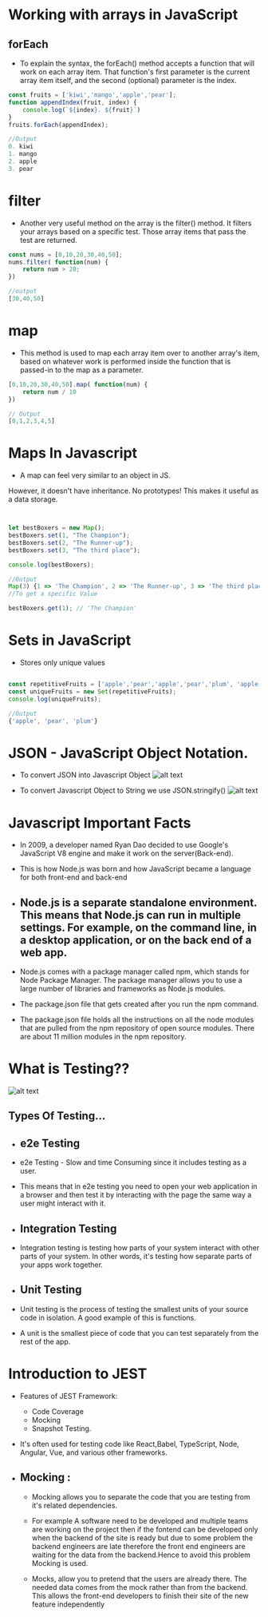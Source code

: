# Working with arrays in JavaScript

## forEach 
- To explain the syntax, the forEach() method accepts a function that will work on each array item. That function's first parameter is the current array item itself, and the second (optional) parameter is the index.
```javascript
const fruits = ['kiwi','mango','apple','pear'];
function appendIndex(fruit, index) {
    console.log(`${index}. ${fruit}`)
}
fruits.forEach(appendIndex);

//Output 
0. kiwi
1. mango
2. apple
3. pear

```

# filter
- Another very useful method on the array is the filter() method. It filters your arrays based on a specific test. Those array items that pass the test are returned.

```javascript
const nums = [0,10,20,30,40,50];
nums.filter( function(num) {
    return num > 20;
})

//output
[30,40,50]
```

# map
- This method is used to map each array item over to another array's item, based on whatever work is performed inside the function that is passed-in to the map as a parameter. 

```javascript
[0,10,20,30,40,50].map( function(num) {
    return num / 10
})

// Output
[0,1,2,3,4,5]

```
# Maps In Javascript

- A map can feel very similar to an object in JS.

However, it doesn't have inheritance. No prototypes! This makes it useful as a data storage.

```javascript


let bestBoxers = new Map();
bestBoxers.set(1, "The Champion");
bestBoxers.set(2, "The Runner-up");
bestBoxers.set(3, "The third place");

console.log(bestBoxers);

//Output
Map(3) {1 => 'The Champion', 2 => 'The Runner-up', 3 => 'The third place'}
//To get a specific Value

bestBoxers.get(1); // 'The Champion'

```

# Sets in JavaScript
- Stores only unique values

```javascript

const repetitiveFruits = ['apple','pear','apple','pear','plum', 'apple'];
const uniqueFruits = new Set(repetitiveFruits);
console.log(uniqueFruits);

//Output
{'apple', 'pear', 'plum'}
```
# JSON - JavaScript Object Notation.
- To convert JSON into Javascript Object
![alt text](<Screenshot 2024-08-14 at 9.33.16 AM.png>)

- To convert Javascript Object to String we use JSON.stringify() 
![alt text](<Screenshot 2024-08-14 at 9.34.59 AM.png>)

# Javascript Important Facts

- In 2009, a developer named Ryan Dao decided to use Google's JavaScript V8 engine and make it work on the server(Back-end).

- This is how Node.js was born and how JavaScript became a language for both front-end and back-end

- ## Node.js is a separate standalone environment. This means that Node.js can run in multiple settings. For example, on the command line, in a desktop application, or on the back end of a web app.
- Node.js comes with a package manager called npm, which stands for Node Package Manager. The package manager allows you to use a large number of libraries and frameworks as Node.js modules.


- The package.json file that gets created after you run the npm command.

- The package.json file holds all the instructions on all the node modules that are pulled from the npm repository of open source modules. There are about 11 million modules in the npm repository.

# What is Testing??

![alt text](<Screenshot 2024-08-14 at 9.22.23 AM.png>)

## Types Of Testing...

- ## e2e Testing
- e2e Testing - Slow and time Consuming since it includes testing as a user.
- This means that in e2e testing you need to open your web application in a browser and then test it by interacting with the page the same way a user might interact with it.

- ## Integration Testing

 -  Integration testing is testing how parts of your system interact with other parts of your system. In other words, it's testing how separate parts of your apps work together.

 - ## Unit Testing

  - Unit testing is the process of testing the smallest units of your source code in isolation. A good example of this is functions.
  - A unit is the smallest piece of code that you can test separately from the rest of the app.


  # Introduction to JEST

- Features of JEST Framework: 
    - Code Coverage
    - Mocking
    - Snapshot Testing. 

- It's often used for testing code like React,Babel, TypeScript, Node, Angular, Vue, and various other frameworks.

- ## Mocking :
    - Mocking allows you to separate the code that you are testing from it's related dependencies.
    - For example A software need to be developed and multiple teams are working on the project then if the fontend can be developed only when the backend of the site is ready but due to some problem the backend engineers are late therefore the front end engineers are waiting for the data from the backend.Hence to avoid this problem Mocking is used.

    - Mocks, allow you to pretend that the users are already there. The needed data comes from the mock rather than from the backend. This allows the front-end developers to finish their site of the new feature independently
